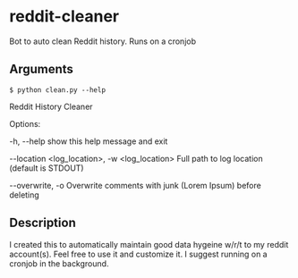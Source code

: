 # reddit-cleaner

Bot to auto clean Reddit history. Runs on a cronjob

## Arguments

`$ python clean.py --help`

Reddit History Cleaner

Options:

  -h, --help            show this help message and exit

  --location <log_location>, -w <log_location>
                        Full path to log location (default is STDOUT)

  --overwrite, -o       Overwrite comments with junk (Lorem Ipsum) before deleting

## Description

I created this to automatically maintain good data hygeine w/r/t to my reddit account(s). Feel free to use it and customize it. I suggest running on a cronjob in the background.

